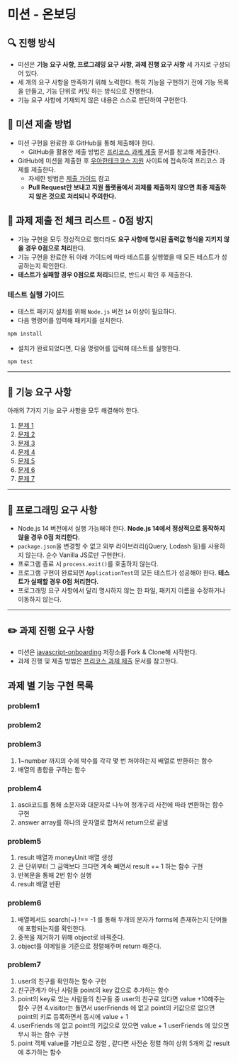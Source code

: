 # 미션 - 온보딩

## 🔍 진행 방식

- 미션은 **기능 요구 사항, 프로그래밍 요구 사항, 과제 진행 요구 사항** 세 가지로 구성되어 있다.
- 세 개의 요구 사항을 만족하기 위해 노력한다. 특히 기능을 구현하기 전에 기능 목록을 만들고, 기능 단위로 커밋 하는 방식으로 진행한다.
- 기능 요구 사항에 기재되지 않은 내용은 스스로 판단하여 구현한다.

## 📮 미션 제출 방법

- 미션 구현을 완료한 후 GitHub을 통해 제출해야 한다.
  - GitHub을 활용한 제출 방법은 [프리코스 과제 제출](https://github.com/woowacourse/woowacourse-docs/tree/master/precourse) 문서를 참고해
    제출한다.
- GitHub에 미션을 제출한 후 [우아한테크코스 지원](https://apply.techcourse.co.kr) 사이트에 접속하여 프리코스 과제를 제출한다.
  - 자세한 방법은 [제출 가이드](https://github.com/woowacourse/woowacourse-docs/tree/master/precourse#제출-가이드) 참고
  - **Pull Request만 보내고 지원 플랫폼에서 과제를 제출하지 않으면 최종 제출하지 않은 것으로 처리되니 주의한다.**

## 🚨 과제 제출 전 체크 리스트 - 0점 방지

- 기능 구현을 모두 정상적으로 했더라도 **요구 사항에 명시된 출력값 형식을 지키지 않을 경우 0점으로 처리**한다.
- 기능 구현을 완료한 뒤 아래 가이드에 따라 테스트를 실행했을 때 모든 테스트가 성공하는지 확인한다.
- **테스트가 실패할 경우 0점으로 처리**되므로, 반드시 확인 후 제출한다.

### 테스트 실행 가이드

- 테스트 패키지 설치를 위해 `Node.js` 버전 `14` 이상이 필요하다.
- 다음 명령어를 입력해 패키지를 설치한다.

```bash
npm install
```

- 설치가 완료되었다면, 다음 명령어를 입력해 테스트를 실행한다.

```bash
npm test
```

---

## 🚀 기능 요구 사항

아래의 7가지 기능 요구 사항을 모두 해결해야 한다.

1. [문제 1](docs/PROBLEM1.md)
2. [문제 2](docs/PROBLEM2.md)
3. [문제 3](docs/PROBLEM3.md)
4. [문제 4](docs/PROBLEM4.md)
5. [문제 5](docs/PROBLEM5.md)
6. [문제 6](docs/PROBLEM6.md)
7. [문제 7](docs/PROBLEM7.md)

---

## 🎯 프로그래밍 요구 사항

- Node.js 14 버전에서 실행 가능해야 한다. **Node.js 14에서 정상적으로 동작하지 않을 경우 0점 처리한다.**
- `package.json`을 변경할 수 없고 외부 라이브러리(jQuery, Lodash 등)를 사용하지 않는다. 순수 Vanilla JS로만 구현한다.
- 프로그램 종료 시 `process.exit()`를 호출하지 않는다.
- 프로그램 구현이 완료되면 `ApplicationTest`의 모든 테스트가 성공해야 한다. **테스트가 실패할 경우 0점 처리한다.**
- 프로그래밍 요구 사항에서 달리 명시하지 않는 한 파일, 패키지 이름을 수정하거나 이동하지 않는다.

---

## ✏️ 과제 진행 요구 사항

- 미션은 [javascript-onboarding](https://github.com/woowacourse-precourse/javascript-onboarding) 저장소를 Fork & Clone해 시작한다.
- 과제 진행 및 제출 방법은 [프리코스 과제 제출](https://github.com/woowacourse/woowacourse-docs/tree/master/precourse) 문서를 참고한다.

## 과제 별 기능 구현 목록

### problem1

### problem2

### problem3

1. 1~number 까지의 수에 박수를 각각 몇 번 쳐야하는지 배열로 반환하는 함수
2. 배열의 총합을 구하는 함수

### problem4

1. ascii코드를 통해 소문자와 대문자로 나누어 청개구리 사전에 따라 변환하는 함수 구현
2. answer array를 하나의 문자열로 합쳐서 return으로 끝냄

### problem5

1. result 배열과 moneyUnit 배열 생성
2. 큰 단위부터 그 금액보다 크다면 계속 빼면서 result += 1 하는 함수 구현
3. 반복문을 통해 2번 함수 실행
4. result 배열 반환

### problem6

1. 배열메서드 search(~) !== -1 를 통해 두개의 문자가 forms에 존재하는지 단어들에 포함되는지를 확인한다.
2. 중복을 제거하기 위해 object로 바꿔준다.
3. object를 이메일을 기준으로 정렬해주며 return 해준다.

### problem7

1. user의 친구를 확인하는 함수 구현
2. 친구관계가 아닌 사람들 point의 key 값으로 추가하는 함수
3. point의 key로 있는 사람들의 친구들 중 user의 친구로 있다면 value +10해주는 함수 구현
   4.visitor는 돌면서 userFriends 에 없고 point의 키값으로 없으면 point의 키로 등록하면서 동시에 value + 1
4. userFriends 에 없고 point의 키값으로 있으면 value + 1 userFriends 에 있으면 무시 하는 함수 구현
5. point 객체 value를 기반으로 정렬 , 같다면 사전순 정렬 하여 상위 5개의 값 result 에 추가하는 함수
